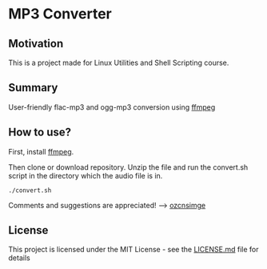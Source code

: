 # MP3 Converter


## Motivation

This is a project made for Linux Utilities and Shell Scripting course.


## Summary

User-friendly flac-mp3 and ogg-mp3 conversion using [ffmpeg](https://www.ffmpeg.org)


## How to use?

First, install [ffmpeg](https://www.ffmpeg.org).

Then clone or download repository. Unzip the file and run the convert.sh script in the directory which the audio file is in.

```
./convert.sh
```

Comments and suggestions are appreciated! --> [ozcnsimge](https://github.com/ozcnsimge)


## License

This project is licensed under the MIT License - see the [LICENSE.md](LICENSE.md) file for details
